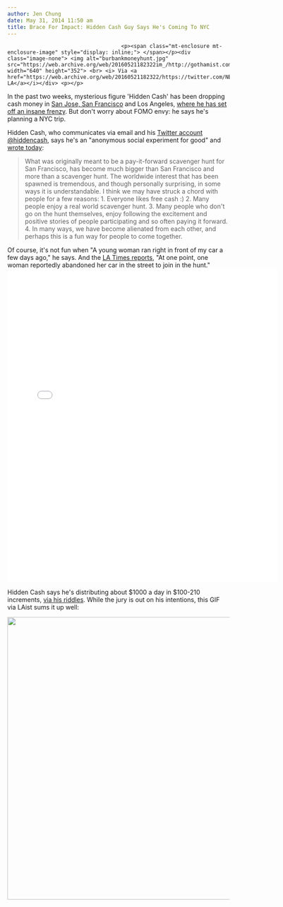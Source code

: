 ```yaml
---
author: Jen Chung
date: May 31, 2014 11:50 am
title: Brace For Impact: Hidden Cash Guy Says He's Coming To NYC
---
```


	
										<p><span class="mt-enclosure mt-enclosure-image" style="display: inline;"> </span></p><div class="image-none"> <img alt="burbankmoneyhunt.jpg" src="https://web.archive.org/web/20160521182322im_/http://gothamist.com/attachments/jen/burbankmoneyhunt.jpg" width="640" height="352"> <br> <i> Via <a href="https://web.archive.org/web/20160521182322/https://twitter.com/NBCLA/status/472331861247942656/photo/1">NBC LA</a></i></div> <p></p>

<p>In the past two weeks, mysterious figure &apos;Hidden Cash&apos; has been dropping cash money in <a href="https://web.archive.org/web/20160521182322/http://sfist.com/2014/05/27/anonymous_person_skyrockets_to_infa.php">San Jose, San Francisco</a> and Los Angeles, <a href="https://web.archive.org/web/20160521182322/http://laist.com/2014/05/30/hidden_cash_benefactor_tells_angele.php">where he has set off an insane frenzy</a>. But don&apos;t worry about FOMO envy: he says he&apos;s planning a NYC trip. </p>

<p>Hidden Cash, who communicates via email and his <a href="https://web.archive.org/web/20160521182322/https://twitter.com/hiddencash">Twitter account @hiddencash</a>, says he&apos;s an &quot;anonymous social experiment for good&quot; and <a href="https://web.archive.org/web/20160521182322/http://laist.com/2014/05/30/hidden_cash_benefactor_tells_angele.php">wrote today</a>:</p>

<blockquote>What was originally meant to be a pay-it-forward scavenger hunt for San Francisco, has become much bigger than San Francisco and more than a scavenger hunt. The worldwide interest that has been spawned is tremendous, and though personally surprising, in some ways it is understandable.
I think we may have struck a chord with people for a few reasons:
1. Everyone likes free cash :)
2. Many people enjoy a real world scavenger hunt. 
3. Many people who don&apos;t go on the hunt themselves, enjoy following the excitement and positive stories of people participating and so often paying it forward. 
4. In many ways, we have become alienated from each other, and perhaps this is a fun way for people to come together. </blockquote>Of course, it&apos;s not fun when &quot;A young woman ran right in front of my car a few days ago,&quot; he says. And the <a href="https://web.archive.org/web/20160521182322/http://www.latimes.com/local/lanow/la-me-ln-hidden-cash-frenzy-burbank-20140530-story.html">LA Times reports</a>, &quot;At one point, one woman reportedly abandoned her car in the street to join in the hunt.&quot;

<center><iframe src="//web.archive.org/web/20160521182322if_/http://instagram.com/p/om6PGrEvsQ/embed/" width="612" height="710" frameborder="0" scrolling="no" allowtransparency="true"></iframe></center>

<p>Hidden Cash says he&apos;s distributing about $1000 a day in $100-210 increments, <a href="https://web.archive.org/web/20160521182322/http://abcnews.go.com/US/crack-hidden-cash-mans-clues/story?id=23929714">via his riddles</a>. While the jury is out on his intentions, this GIF via LAist sums it up well:</p>

<p><img src="https://web.archive.org/web/20160521182322im_/http://laist.com/attachments/laist_juliet/thejoker.gif" width="640"></p>					
										
									
				